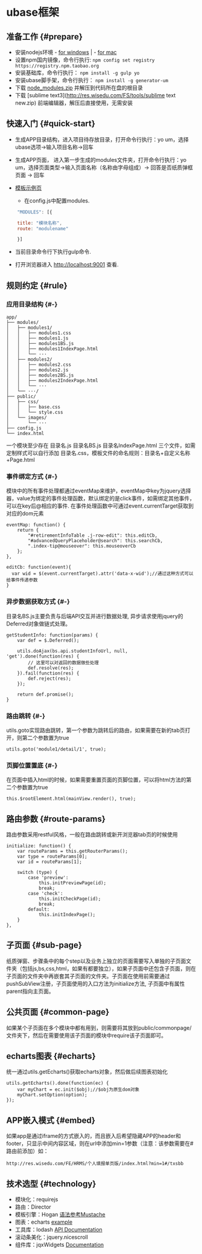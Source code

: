 # ubase框架

## 准备工作 {#prepare}

* 安装nodejs环境 -
  [for windows](http://res.wisedu.com/FS/tools/node-v5.6.0-x64.msi) \| - [for mac](http://res.wisedu.com/FS/tools/node-v6.3.0.pkg)
* 设置npm国内镜像，命令行执行:
  `npm config set registry https://registry.npm.taobao.org`
* 安装基础库，命令行执行：
  `npm install -g gulp yo`
* 安装ubase脚手架，命令行执行：
  `npm install -g generator-um`
* 下载 [node\_modules.zip](http://res.wisedu.com/FS/tools/node_modules.zip) 并解压到代码所在盘的根目录
* 下载 [sublime text3](http://res.wisedu.com/FS/tools/sublime text new.zip) 前端编辑器，解压后直接使用，无需安装

## 快速入门 {#quick-start}

* 生成APP目录结构，进入项目待存放目录，打开命令行执行：yo um，选择ubase选项-&gt;输入项目名称-&gt;回车
* 生成APP页面， 进入第一步生成的modules文件夹，打开命令行执行：yo um，选择页面类型-&gt;输入页面名称（名称由字母组成）-&gt; 回答是否纸质弹框页面 -&gt; 回车
* [模板示例页](http://res.wisedu.com/FS/feType)

  * 在config.js中配置modules.  
```javascript  
    "MODULES": [{

    title: "模块名称",
    route: "modulename"

    }]
```

* 当前目录命令行下执行gulp命令.

* 打开浏览器进入
  [http://localhost:9001](http://localhost:9001/)
  查看.

## 规则约定 {#rule}

### 应用目录结构 {#-}

```
app/
├── modules/
│   ├── modules1/
│   │   ├── modules1.css
│   │   ├── modules1.js
│   │   ├── modules1BS.js
│   │   ├── modules1IndexPage.html
│   │   └── ···
│   ├── modules2/
│   │   ├── modules2.css
│   │   ├── modules2.js
│   │   ├── modules2BS.js
│   │   ├── modules2IndexPage.html
│   │   └── ···
│   └── ···/
├── public/
│   ├── css/
│   │   ├── base.css
│   │   └── style.css
│   └── images/
│       └── ···
├── config.js
└── index.html
```

一个模块至少存在 目录名.js 目录名BS.js 目录名IndexPage.html 三个文件，如需定制样式可以自行添加 目录名.css，模板文件的命名规则：目录名+自定义名称+Page.html

### 事件绑定方式 {#-}

模块中的所有事件处理都通过eventMap来维护，eventMap中key为jquery选择器，value为绑定的事件处理函数，默认绑定的是click事件，如需绑定其他事件，可以在key后@相应的事件. 在事件处理函数中可通过event.currentTarget获取到对应的dom元素

```
eventMap: function() {
    return {
        "#retirementInfoTable .j-row-edit": this.editCb,
        "#advancedQueryPlaceholder@search": this.searchCb,
        ".index-tip@mouseover": this.mouseoverCb
    };
},
```

```
editCb: function(event){
  var wid = $(event.currentTarget).attr('data-x-wid');//通过这种方式可以给事件传递参数
}
```

### 异步数据获取方式 {#-}

目录名BS.js主要负责与后端API交互并进行数据处理, 异步请求使用jquery的Deferred对象做链式处理。

```
getStudentInfo: function(params) {
    var def = $.Deferred();

    utils.doAjax(bs.api.studentInfoUrl, null, 'get').done(function(res) {
        // 这里可以对返回的数据做些处理
        def.resolve(res);
    }).fail(function(res) {
        def.reject(res);
    });

    return def.promise();
}
```

### 路由跳转 {#-}

utils.goto实现路由跳转，第一个参数为跳转后的路由，如果需要在新的tab页打开，则第二个参数置为true

```
utils.goto('module1/detail/1', true);
```

### 页脚位置置底 {#-}

在页面中插入html的时候，如果需要重置页面的页脚位置，可以将html方法的第二个参数置为true

```
this.$rootElement.html(mainView.render(), true);
```

## 路由参数 {#route-params}

路由参数采用restful风格，一般在路由跳转或新开浏览器tab页的时候使用

```
initialize: function() {
    var routeParams = this.getRouterParams();
    var type = routeParams[0];
    var id = routeParams[1];

    switch (type) {
        case 'preview':
            this.initPreviewPage(id);
            break;
        case 'check':
            this.initCheckPage(id);
            break;
        default:
            this.initIndexPage();
    }
},
```

## 子页面 {#sub-page}

纸质弹窗、步骤条中的每个step以及业务上独立的页面需要写入单独的子页面文件夹（包括js,bs,css,html，如果有都要独立），如果子页面中还包含子页面，则在子页面的文件夹中再嵌套其子页面的文件夹。子页面在使用前需要通过pushSubView注册，子页面使用的入口方法为initialize方法, 子页面中有属性parent指向主页面。

## 公共页面 {#common-page}

如果某个子页面在多个模块中都有用到，则需要将其放到public/commonpage/文件夹下，然后在需要使用该子页面的模块中require该子页面即可。

## echarts图表 {#echarts}

统一通过utils.getEcharts\(\)获取echarts对象，然后做后续图表初始化

```
utils.getEcharts().done(function(ec) {
    var myChart = ec.init($obj);//$obj为原生dom对象
    myChart.setOption(option);
});
```

## APP嵌入模式 {#embed}

如果app是通过iframe的方式嵌入的，而且嵌入后希望隐藏APP的header和footer，只显示中间内容区域，则在url中添加min=1参数（注意：该参数需要在\#路由前添加）如：

```
http://res.wisedu.com/FE/HRMS/个人填报单页版/index.html?min=1#/txsbb
```

## 技术选型 {#technology}

* 模块化：requirejs
* 路由：Director
* 模板引擎：Hogan
  [语法参考Mustache](http://blog.csdn.net/p569354158/article/details/8085595)
* 图表：echarts
  [example](http://echarts.baidu.com/examples.html)
* 工具库：lodash
  [API Documentation](https://lodash.com/docs)
* 滚动条美化：jquery.nicescroll
* 组件库：jqxWidgets
  [Documentation](http://www.jqwidgets.com/jquery-widgets-documentation/)



